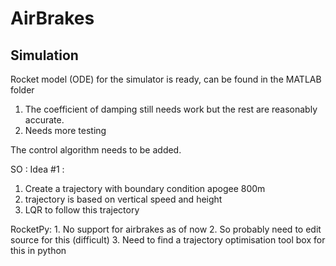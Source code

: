 # AirBrakes
## Simulation 
Rocket model (ODE) for the simulator is ready, can be found in the MATLAB folder

1. The coefficient of damping still needs work but the rest are reasonably accurate. 
2. Needs more testing 

The control algorithm needs to be added.

SO : Idea #1 : 
1. Create a trajectory with boundary condition apogee 800m
2. trajectory is based on vertical speed and height 
3. LQR to follow this trajectory




RocketPy:
    1. No support for airbrakes as of now
    2. So probably need to edit source for this (difficult)
    3. Need to find a trajectory optimisation tool box for this in python



